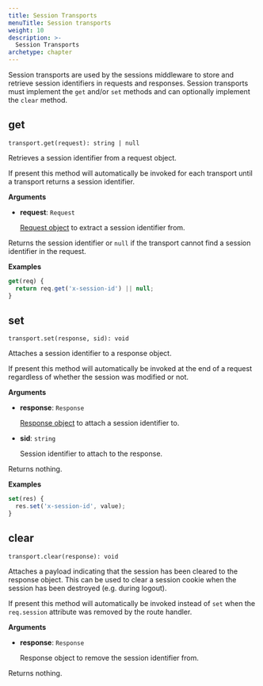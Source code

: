 ```yaml
---
title: Session Transports
menuTitle: Session transports
weight: 10
description: >-
  Session Transports
archetype: chapter
---
```

Session transports are used by the sessions middleware to store and retrieve
session identifiers in requests and responses. Session transports must
implement the `get` and/or `set` methods and can optionally implement the
`clear` method.

## get

`transport.get(request): string | null`

Retrieves a session identifier from a request object.

If present this method will automatically be invoked for each transport until
a transport returns a session identifier.

**Arguments**

- **request**: `Request`

  [Request object](../../routers/request.md) to extract a session identifier from.

Returns the session identifier or `null` if the transport cannot find a
session identifier in the request.

**Examples**

```js
get(req) {
  return req.get('x-session-id') || null;
}
```

## set

`transport.set(response, sid): void`

Attaches a session identifier to a response object.

If present this method will automatically be invoked at the end of a request
regardless of whether the session was modified or not.

**Arguments**

- **response**: `Response`

  [Response object](../../routers/response.md) to attach a session identifier to.

- **sid**: `string`

  Session identifier to attach to the response.

Returns nothing.

**Examples**

```js
set(res) {
  res.set('x-session-id', value);
}
```

## clear

`transport.clear(response): void`

Attaches a payload indicating that the session has been cleared to the
response object. This can be used to clear a session cookie when the session
has been destroyed (e.g. during logout).

If present this method will automatically be invoked instead of `set` when the
`req.session` attribute was removed by the route handler.

**Arguments**

- **response**: `Response`

  Response object to remove the session identifier from.

Returns nothing.
